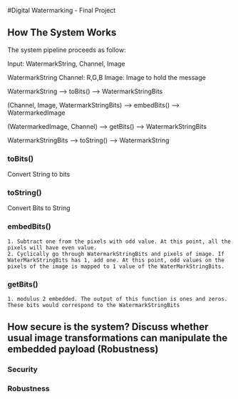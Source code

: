 #Digital Watermarking - Final Project


## How The System Works

The system pipeline proceeds as follow:

Input: WatermarkString, Channel, Image

WatermarkString
Channel: R,G,B
Image: Image to hold the message

WatermarkString --> toBits() --> WatermarkStringBits

(Channel, Image, WatermarkStringBits) --> embedBits() --> WatermarkedImage

(WatermarkedImage, Channel) --> getBits() --> WatermarkStringBits

WatermarkStringBits --> toString() --> WatermarkString

### toBits()

Convert String to bits

### toString()

Convert Bits to String

### embedBits()

    1. Subtract one from the pixels with odd value. At this point, all the pixels will have even value.
    2. Cyclically go through WatermarkStringBits and pixels of image. If WaterMarkStringBits has 1, add one. At this point, odd values on the pixels of the image is mapped to 1 value of the WaterMarkStringBits.

### getBits()

    1. modulus 2 embedded. The output of this function is ones and zeros. These bits would correspond to the WatermarkStringBits

## How secure is the system? Discuss whether usual image transformations can manipulate the embedded payload (Robustness)

### Security



### Robustness



